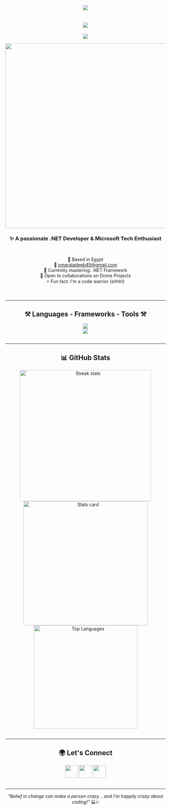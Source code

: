 <p align="center">
  <img src="https://visitor-badge.laobi.icu/badge?page_id=omar11reda22.omar11reda22" />
</p>

<!-- Typing Animation -->
<h1 align="center">
  <img src="https://readme-typing-svg.herokuapp.com/?font=Righteous&size=35&center=true&vCenter=true&width=500&height=70&duration=4000&lines=Hi+There!+👋;+I'm+Omar+Reda+Aladeeb!;" />
</h1>

<!-- Visitor Counter -->
<p align="center">
  <img src="https://visitor-badge.laobi.icu/badge?page_id=omar11reda22.omar11reda22" />
</p>
<div align="center">
  <img src="https://github.com/omar11reda22/omar11reda22/blob/main/Solo_leveling.gif?raw=true" width="580" />
</div>


<!-- Short Bio -->
<h3 align="center">✨ A passionate .NET Developer & Microsoft Tech Enthusiast</h3>

<br/>

<div align="center">

📍 Based in Egypt  
📧 <a href="mailto:omaraladeeb45@gmail.com">omaraladeeb45@gmail.com</a>  
🧠 Currently mastering: .NET Framework  
🤝 Open to collaborations on Drone Projects  
⚡ Fun fact: I'm a code warrior (shhh!)

</div>

<br/>
<hr/>

<!-- Tech Stack -->
<h2 align="center">⚒️ Languages - Frameworks - Tools ⚒️</h2>

<!-- Row 1 -->
<div align="center">
  <img src="https://skillicons.dev/icons?i=dotnet,c,cpp,cs,js,ts,html,css,angular,nodejs" />
</div>
<!-- Row 2 -->
<div align="center">
  <img src="https://skillicons.dev/icons?i=express,docker,mongodb,postman,mysql,visualstudio,vscode,git,github,bootstrap" />
</div>

<br/>
<hr/>

<!-- GitHub Stats -->
<h2 align="center">📊 GitHub Stats</h2>

<div align="center">
  <img width=412 src="https://github-readme-streak-stats.herokuapp.com/?user=omar11reda22&theme=tokyonight&border_radius=10" alt="Streak stats" />
  <img width=390 src="https://github-readme-stats.vercel.app/api?username=omar11reda22&show_icons=true&theme=tokyonight&count_private=true&border_radius=10" alt="Stats card" />
  <br/>
  <img width=325 src="https://github-readme-stats.vercel.app/api/top-langs/?username=omar11reda22&layout=compact&langs_count=10&theme=tokyonight&border_radius=10" alt="Top Languages" />
</div>

<br/>
<hr/>

<!-- Social Media -->
<h2 align="center">🌍 Let's Connect</h2>

<div align="center">
  <a href="https://www.linkedin.com/in/omar-reda-4baaa7200/" target="_blank"><img src="https://cdn2.iconfinder.com/data/icons/social-media-2285/512/1_Linkedin_unofficial_colored_svg-512.png" width="40"/></a>
  <a href="https://www.x.com/omar_amor_i" target="_blank"><img src="https://cdn3.iconfinder.com/data/icons/social-media-2169/24/social_media_social_media_logo_twitter-512.png" width="40"/></a>
  <a href="https://www.twitch.tv/omar11reda22" target="_blank"><img src="https://cdn3.iconfinder.com/data/icons/social-media-2286/512/Twitch-512.png" width="40"/></a>
</div>

<br/>
<hr/>

<!-- Quote -->
<p align="center"><i>“Belief in change can make a person crazy... and I'm happily crazy about coding!”</i> 💻🔥</p>
